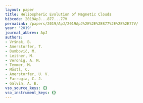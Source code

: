 ```yaml
---
layout: paper
title: Heliospheric Evolution of Magnetic Clouds
bibcode: 2019ApJ...877...77V
permalink: /papers/2019/ApJ/2019ApJ%2E%2E%2E877%2E%2E%2E77V/
year: '2019'
journal_abbrev: ApJ
authors:
- Vršnak, B.
- Amerstorfer, T.
- Dumbović, M.
- Leitner, M.
- Veronig, A. M.
- Temmer, M.
- Möstl, C.
- Amerstorfer, U. V.
- Farrugia, C. J.
- Galvin, A. B.
vso_source_keys: {}
vso_instrument_keys: {}
---
```

